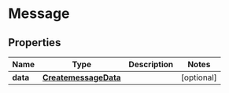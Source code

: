 # Message

## Properties
Name | Type | Description | Notes
------------ | ------------- | ------------- | -------------
**data** | [**CreatemessageData**](CreatemessageData.md) |  |  [optional]
